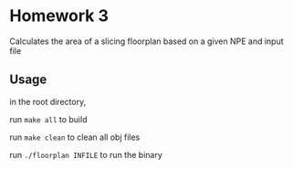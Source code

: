 # Homework 3
Calculates the area of a slicing floorplan based on a given NPE and input file

## Usage

in the root directory, 

run `make all` to build

run `make clean` to clean all obj files

run `./floorplan INFILE` to run the binary